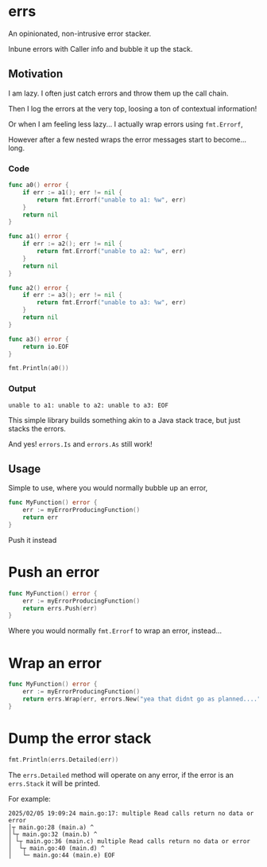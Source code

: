 # errs

An opinionated, non-intrusive error stacker.

Inbune errors with Caller info and bubble it up the stack.

## Motivation
I am lazy. I often just catch errors and throw them up the call chain. 

Then I log the errors at the very top, loosing a ton of contextual information!

Or when I am feeling less lazy... I actually wrap errors using `fmt.Errorf`,

However after a few nested wraps the error messages start to become... long.

### Code
```go
func a0() error {
	if err := a1(); err != nil {
		return fmt.Errorf("unable to a1: %w", err)
	}
	return nil
}

func a1() error {
	if err := a2(); err != nil {
		return fmt.Errorf("unable to a2: %w", err)
	}
	return nil
}

func a2() error {
	if err := a3(); err != nil {
		return fmt.Errorf("unable to a3: %w", err)
	}
	return nil
}

func a3() error {
	return io.EOF
}

fmt.Println(a0())
```
### Output
```
unable to a1: unable to a2: unable to a3: EOF
```

This simple library builds something akin to a Java stack trace, but just stacks the errors.

And yes! `errors.Is` and `errors.As` still work!

## Usage

Simple to use, where you would normally bubble up an error,

```go
func MyFunction() error {
    err := myErrorProducingFunction()
    return err
}
```
Push it instead

# Push an error
```go
func MyFunction() error {
    err := myErrorProducingFunction()
    return errs.Push(err)
}
```
Where you would normally `fmt.Errorf` to wrap an error, instead...

# Wrap an error
```go
func MyFunction() error {
    err := myErrorProducingFunction()
    return errs.Wrap(err, errors.New("yea that didnt go as planned...."))
}
```

# Dump the error stack
```go
fmt.Println(errs.Detailed(err))
```
The `errs.Detailed` method will operate on any error, if the error is an `errs.Stack` it will be printed.

For example:
```
2025/02/05 19:09:24 main.go:17: multiple Read calls return no data or error
│┬ main.go:28 (main.a) ^
│└┬ main.go:32 (main.b) ^
│ └┬ main.go:36 (main.c) multiple Read calls return no data or error
│  └┬ main.go:40 (main.d) ^
│   └─ main.go:44 (main.e) EOF
```
